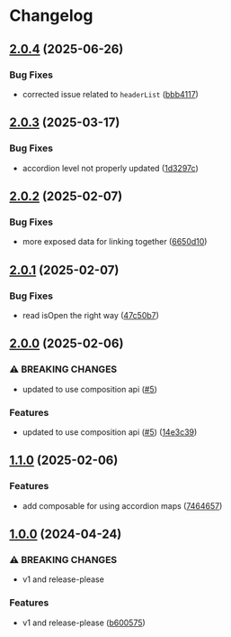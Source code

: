 # Changelog

## [2.0.4](https://github.com/limbo-works/Limbo.Nuxt.Accordion/compare/v2.0.3...v2.0.4) (2025-06-26)


### Bug Fixes

* corrected issue related to `headerList` ([bbb4117](https://github.com/limbo-works/Limbo.Nuxt.Accordion/commit/bbb411769df272be6ffae2b196ad053ef61507a7))

## [2.0.3](https://github.com/limbo-works/Limbo.Nuxt.Accordion/compare/v2.0.2...v2.0.3) (2025-03-17)


### Bug Fixes

* accordion level not properly updated ([1d3297c](https://github.com/limbo-works/Limbo.Nuxt.Accordion/commit/1d3297c7cf3ea395a1f9aec21b3533f64e14b45b))

## [2.0.2](https://github.com/limbo-works/Limbo.Nuxt.Accordion/compare/v2.0.1...v2.0.2) (2025-02-07)


### Bug Fixes

* more exposed data for linking together ([6650d10](https://github.com/limbo-works/Limbo.Nuxt.Accordion/commit/6650d104e71596474842175e3f6862f7ca8ed087))

## [2.0.1](https://github.com/limbo-works/Limbo.Nuxt.Accordion/compare/v2.0.0...v2.0.1) (2025-02-07)


### Bug Fixes

* read isOpen the right way ([47c50b7](https://github.com/limbo-works/Limbo.Nuxt.Accordion/commit/47c50b78d2181111e2246d160de7130420cdc8bf))

## [2.0.0](https://github.com/limbo-works/Limbo.Nuxt.Accordion/compare/v1.1.0...v2.0.0) (2025-02-06)


### ⚠ BREAKING CHANGES

* updated to use composition api ([#5](https://github.com/limbo-works/Limbo.Nuxt.Accordion/issues/5))

### Features

* updated to use composition api ([#5](https://github.com/limbo-works/Limbo.Nuxt.Accordion/issues/5)) ([14e3c39](https://github.com/limbo-works/Limbo.Nuxt.Accordion/commit/14e3c395f711a0a9f53fc8fd63854aabbe90d6ca))

## [1.1.0](https://github.com/limbo-works/Limbo.Nuxt.Accordion/compare/v1.0.0...v1.1.0) (2025-02-06)


### Features

* add composable for using accordion maps ([7464657](https://github.com/limbo-works/Limbo.Nuxt.Accordion/commit/7464657f757dc1957e4d0b0974acd72f9e1da1cf))

## [1.0.0](https://github.com/limbo-works/Limbo.Nuxt.Accordion/compare/0.0.1...v1.0.0) (2024-04-24)

### ⚠ BREAKING CHANGES

-   v1 and release-please

### Features

-   v1 and release-please ([b600575](https://github.com/limbo-works/Limbo.Nuxt.Accordion/commit/b6005752a240c515a705a3edd8f4d28f4ce8b28b))
